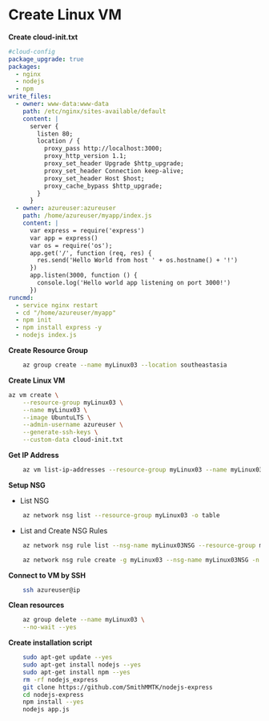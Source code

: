 # Create Linux VM

__Create cloud-init.txt__
```yaml
#cloud-config
package_upgrade: true
packages:
  - nginx
  - nodejs
  - npm
write_files:
  - owner: www-data:www-data
    path: /etc/nginx/sites-available/default
    content: |
      server {
        listen 80;
        location / {
          proxy_pass http://localhost:3000;
          proxy_http_version 1.1;
          proxy_set_header Upgrade $http_upgrade;
          proxy_set_header Connection keep-alive;
          proxy_set_header Host $host;
          proxy_cache_bypass $http_upgrade;
        }
      }
  - owner: azureuser:azureuser
    path: /home/azureuser/myapp/index.js
    content: |
      var express = require('express')
      var app = express()
      var os = require('os');
      app.get('/', function (req, res) {
        res.send('Hello World from host ' + os.hostname() + '!')
      })
      app.listen(3000, function () {
        console.log('Hello world app listening on port 3000!')
      })
runcmd:
  - service nginx restart
  - cd "/home/azureuser/myapp"
  - npm init
  - npm install express -y
  - nodejs index.js
```

__Create Resource Group__
```bash
    az group create --name myLinux03 --location southeastasia
```

__Create Linux VM__
```bash
az vm create \
    --resource-group myLinux03 \
    --name myLinux03 \
    --image UbuntuLTS \
    --admin-username azureuser \
    --generate-ssh-keys \
    --custom-data cloud-init.txt
```

__Get IP Address__

```bash
    az vm list-ip-addresses --resource-group myLinux03 --name myLinux03 -o table
```

__Setup NSG__
- List NSG
```bash
    az network nsg list --resource-group myLinux03 -o table
```

- List and Create NSG Rules
```bash
    az network nsg rule list --nsg-name myLinux03NSG --resource-group myLinux03

    az network nsg rule create -g myLinux03 --nsg-name myLinux03NSG -n nodeweb --priority 100 --destination-port-ranges 80
```

__Connect to VM by SSH__

```bash
    ssh azureuser@ip
```

__Clean resources__
```bash
    az group delete --name myLinux03 \
    --no-wait --yes
```

__Create installation script__

```bash
    sudo apt-get update --yes
    sudo apt-get install nodejs --yes
    sudo apt-get install npm --yes
    rm -rf nodejs_express    
    git clone https://github.com/SmithMMTK/nodejs-express
    cd nodejs-express
    npm install --yes
    nodejs app.js

```

